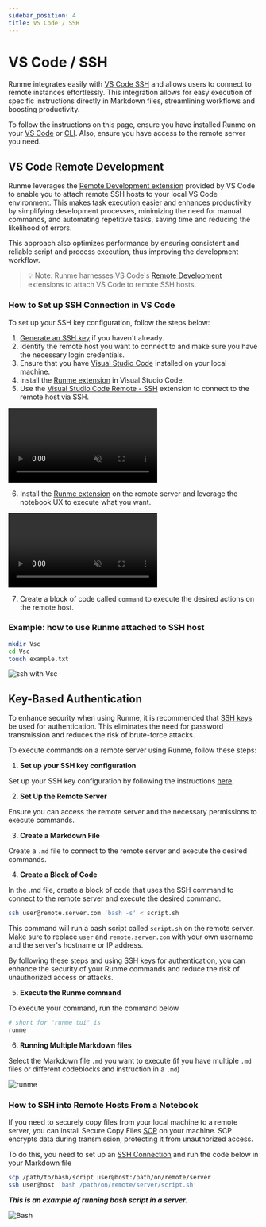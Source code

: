 ```yaml
---
sidebar_position: 4
title: VS Code / SSH
---
```


# **VS Code / SSH**

Runme integrates easily with [VS Code SSH](https://code.visualstudio.com/docs/remote/ssh) and allows users to connect to remote instances effortlessly. This integration allows for easy execution of specific instructions directly in Markdown files, streamlining workflows and boosting productivity.

To follow the instructions on this page, ensure you have installed Runme on your [VS Code](https://docs.runme.dev/installation/vscode) or [CLI](https://docs.runme.dev/installation/runmecli). Also, ensure you have access to the remote server you need.

## **VS Code Remote Development**

Runme leverages the [Remote Development extension](https://marketplace.visualstudio.com/items?itemName=ms-vscode-remote.vscode-remote-extensionpack) provided by VS Code to enable you to attach remote SSH hosts to your local VS Code environment. This makes task execution easier and enhances productivity by simplifying development processes, minimizing the need for manual commands, and automating repetitive tasks, saving time and reducing the likelihood of errors.

This approach also optimizes performance by ensuring consistent and reliable script and process execution, thus improving the development workflow.

> 💡 Note: Runme harnesses VS Code's [Remote Development](https://marketplace.visualstudio.com/items?itemName=ms-vscode-remote.vscode-remote-extensionpack) extensions to attach VS Code to remote SSH hosts.

### How to Set up SSH Connection in VS Code

To set up your SSH key configuration, follow the steps below:

1. [Generate an SSH key](https://docs.github.com/en/authentication/connecting-to-github-with-ssh/adding-a-new-ssh-key-to-your-github-account) if you haven't already.
2. Identify the remote host you want to connect to and make sure you have the necessary login credentials.
3. Ensure that you have [Visual Studio Code](https://code.visualstudio.com/download) installed on your local machine.
4. Install the [Runme extension](https://marketplace.visualstudio.com/items?itemName=stateful.runme) in Visual Studio Code.
5. Use the [Visual Studio Code Remote - SSH](https://code.visualstudio.com/docs/remote/ssh) extension to connect to the remote host via SSH.

<video autoPlay loop muted playsInline controls>
  <source src="/videos/ssh-into-server.mp4" type="video/mp4" />
  <source src="/videos/runme-illustration.webm" type="video/webm" />
</video>

6. Install the [Runme extension](https://marketplace.visualstudio.com/items?itemName=stateful.runme) on the remote server and leverage the notebook UX to execute what you want.

<video autoPlay loop muted playsInline controls>
  <source src="/videos/install-runme-on-server.mp4" type="video/mp4" />
  <source src="/videos/install-runme-on-server.webm" type="video/webm" />
</video>

7. Create a block of code called `command` to execute the desired actions on the remote host.

### Example: how to use Runme attached to SSH host

```sh {"id":"01HPQBHPSYHSX2F6SFBE7RCNT4"}
mkdir Vsc
cd Vsc
touch example.txt
```

![ssh with Vsc](../../static/img/how-runme-works/runme-via-ssh.png)

## **Key-Based Authentication**

To enhance security when using Runme, it is recommended that [SSH keys](https://docs.github.com/en/authentication/connecting-to-github-with-ssh/adding-a-new-ssh-key-to-your-github-account) be used for authentication. This eliminates the need for password transmission and reduces the risk of brute-force attacks.

To execute commands on a remote server using Runme, follow these steps:

1. **Set up your SSH key configuration**

Set up your SSH key configuration by following the instructions [here](https://docs.github.com/en/authentication/connecting-to-github-with-ssh/adding-a-new-ssh-key-to-your-github-account).

2. **Set Up the Remote Server**

Ensure you can access the remote server and the necessary permissions to execute commands.

3. **Create a Markdown File**

Create a `.md` file to connect to the remote server and execute the desired commands.

4. **Create a Block of Code**

In the .md file, create a block of code that uses the SSH command to connect to the remote server and execute the desired command.

```sh {"id":"01HPQBHPSY79T1NSR3P7E27BER"}
ssh user@remote.server.com 'bash -s' < script.sh
```

This command will run a bash script called `script.sh` on the remote server. Make sure to replace `user` and `remote.server.com` with your own username and the server's hostname or IP address.

By following these steps and using SSH keys for authentication, you can enhance the security of your Runme commands and reduce the risk of unauthorized access or attacks.

5. **Execute the Runme command**

To execute your command, run the command below

```sh {"id":"01HPQBHPSYNE6C9RPE3KXC51P7"}
# short for "runme tui" is
runme
```

6. **Running Multiple Markdown files**

Select the Markdown file `.md` you want to execute (if you have multiple `.md` files or different codeblocks and instruction in a `.md`)

![runme](https://i.imgur.com/5CGxKCZ.png)

### How to SSH into Remote Hosts From a Notebook

If you need to securely copy files from your local machine to a remote server, you can install Secure Copy Files [SCP](https://www.geeksforgeeks.org/scp-command-in-linux-with-examples/) on your machine. SCP encrypts data during transmission, protecting it from unauthorized access.

To do this, you need to set up an [SSH Connection](https://docs-runme-56vudiq08-stateful.vercel.app/getting-started/runme-via-ssh#key-based-authentication) and run the code below in your Markdown file

```sh {"id":"01HPQBHPSYM2Z33GX8FR4RBGJ7"}
scp /path/to/bash/script user@host:/path/on/remote/server
ssh user@host 'bash /path/on/remote/server/script.sh'
```

**_This is an example of running bash script in a server._**

![Bash](../../static/img/how-runme-works/ssh-remote-server.png)
